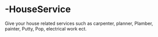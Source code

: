 # -HouseService
Give your house related services such as carpenter, planner, Plamber, painter, Putty, Pop, electrical work ect.
